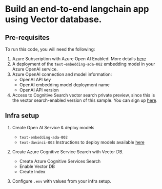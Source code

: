 # Build an end-to-end langchain app using Vector database.

## Pre-requisites
To run this code, you will need the following:

1. Azure Subscription with Azure Open AI Enabled. More details [here](https://learn.microsoft.com/en-us/legal/cognitive-services/openai/limited-access)
1. A deployment of the `text-embedding-ada-002` embedding model in your Azure OpenAI service. 
1. Azure OpenAI connection and model information:
   - OpenAI API key
   - OpenAI embedding model deployment name
   - OpenAI API version
1. Access to Cognitive Search vector search private preview, since this is the vector search-enabled version of this sample. You can sign up [here](https://aka.ms/VectorSearchSignUp).

## Infra setup

1. Create Open AI Service & deploy models
   - `text-embedding-ada-002`
   - `text-davinci-003`
Instructions to deploy models available [here](https://microsoftlearning.github.io/mslearn-openai/Instructions/Labs/01-get-started-azure-openai.html)

2. Create Azure Cognitive Service Search with Vector DB. 
   - Create Azure Cognitive Services Search
   - Enable Vector DB
   - Create Index

3. Configure `.env` with values from your infra setup.




